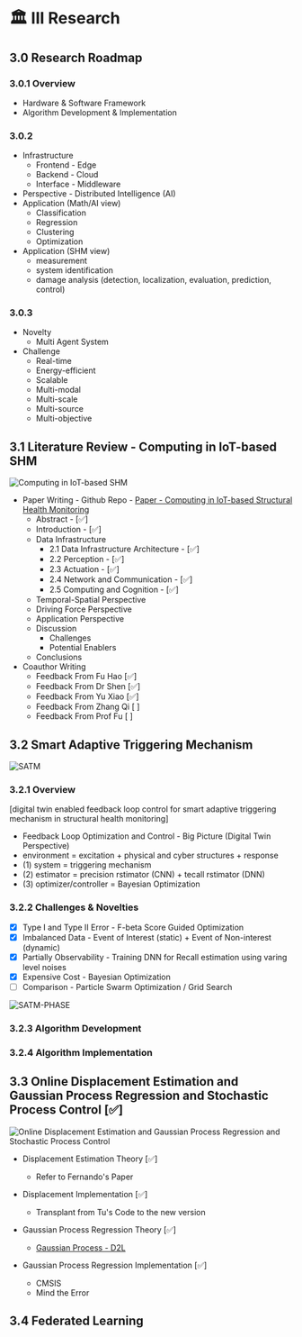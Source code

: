 # 🏛  III Research

## 3.0 Research Roadmap

### 3.0.1 Overview
- Hardware & Software Framework 
- Algorithm Development & Implementation

### 3.0.2 
- Infrastructure
  - Frontend - Edge
  - Backend - Cloud
  - Interface - Middleware
- Perspective - Distributed Intelligence (AI)
- Application (Math/AI view) 
  - Classification
  - Regression
  - Clustering
  - Optimization
- Application (SHM view) 
  - measurement 
  - system identification
  - damage analysis (detection, localization, evaluation, prediction, control)

### 3.0.3 
- Novelty 
  - Multi Agent System
- Challenge 
  - Real-time 
  - Energy-efficient
  - Scalable
  - Multi-modal
  - Multi-scale
  - Multi-source
  - Multi-objective

## 3.1 Literature Review - Computing in IoT-based SHM 
![Computing in IoT-based SHM](./Research01-Review-Computing_in_IoT-based_SHM/COMPUTING.jpg)
- Paper Writing - Github Repo - [Paper - Computing in IoT-based Structural Health Monitoring](https://github.com/Shuaiwen-Cui/Paper-Computing_in_IoT-based_SHM.git)
  - Abstract - [✅]
  - Introduction - [✅]
  - Data Infrastructure
    - 2.1 Data Infrastructure Architecture - [✅]
    - 2.2 Perception - [✅]
    - 2.3 Actuation - [✅]
    - 2.4 Network and Communication - [✅]
    - 2.5 Computing and Cognition - [✅]
  - Temporal-Spatial Perspective
  - Driving Force Perspective
  - Application Perspective
  - Discussion
    - Challenges
    - Potential Enablers
  - Conclusions
- Coauthor Writing
  - Feedback From Fu Hao [✅]
  - Feedback From Dr Shen [✅]
  - Feedback From Yu Xiao [✅]
  - Feedback From Zhang Qi [ ]
  - Feedback From Prof Fu [ ]

## 3.2 Smart Adaptive Triggering Mechanism
![SATM](./Research02-SATM/SATM.png)

### 3.2.1 Overview
[digital twin enabled feedback loop control for smart adaptive triggering mechanism in structural health monitoring]
- Feedback Loop Optimization and Control - Big Picture (Digital Twin Perspective)
- environment = excitation + physical and cyber structures + response
- (1) system = triggering mechanism
- (2) estimator = precision rstimator (CNN) + tecall rstimator (DNN)
- (3) optimizer/controller = Bayesian Optimization

### 3.2.2 Challenges & Novelties
- [x] Type I and Type II Error - F-beta Score Guided Optimization
- [x] Imbalanced Data - Event of Interest (static) + Event of Non-interest (dynamic)
- [x] Partially Observability - Training DNN for Recall estimation using varing level noises
- [x] Expensive Cost - Bayesian Optimization
- [ ] Comparison - Particle Swarm Optimization / Grid Search

![SATM-PHASE](./Research02-SATM/SATM-PHASE.png)

### 3.2.3 Algorithm Development

### 3.2.4 Algorithm Implementation

## 3.3 Online Displacement Estimation and Gaussian Process Regression and Stochastic Process Control [✅]
![Online Displacement Estimation and Gaussian Process Regression and Stochastic Process Control](./Research03-GPR-SPC/GPR-SPC.png)
- Displacement Estimation Theory [✅]
  - Refer to Fernando's Paper

- Displacement Implementation [✅]
  - Transplant from Tu's Code to the new version

- Gaussian Process Regression Theory [✅]
  - [Gaussian Process - D2L](https://d2l.ai/chapter_gaussian-processes/index.html)

- Gaussian Process Regression Implementation [✅]
  - CMSIS
  - Mind the Error

## 3.4 Federated Learning